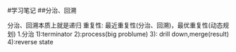 #学习笔记
##分治、回溯

分治、回溯本质上就是递归
重复性:
最近重复性(分治、回溯)，最优重复性(动态规划)
1.分治
1):terminator 2):process(big problume) 3): drill down,merge(result) 4):reverse state

 